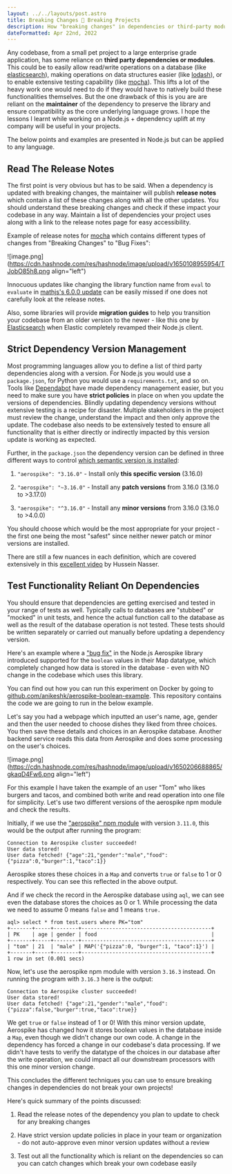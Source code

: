 ```yaml
---
layout: ../../layouts/post.astro
title: Breaking Changes 🤝 Breaking Projects
description: How "breaking changes" in dependencies or third-party modules can break your projects and what you can do to prevent this!
dateFormatted: Apr 22nd, 2022
---
```


Any codebase, from a small pet project to a large enterprise grade application, has some reliance on **third party dependencies or modules**. This could be to easily allow read/write operations on a database (like [elasticsearch](https://www.npmjs.com/package/@elastic/elasticsearch)), making operations on data structures easier (like [lodash](https://www.npmjs.com/package/lodash)), or to enable extensive testing capability (like [mocha](https://www.npmjs.com/package/mocha)). This lifts a lot of the heavy work one would need to do if they would have to natively build these functionalities themselves. But the one drawback of this is you are are reliant on the **maintainer** of the dependency to preserve the library and ensure compatibility as the core underlying language grows. I hope the lessons I learnt while working on a Node.js + dependency uplift at my company will be useful in your projects.

The below points and examples are presented in Node.js but can be applied to any language.

## Read The Release Notes

The first point is very obvious but has to be said. When a dependency is updated with breaking changes, the maintainer will publish **release notes** which contain a list of these changes along with all the other updates. You should understand these breaking changes and check if these impact your codebase in any way. Maintain a list of dependencies your project uses along with a link to the release notes page for easy accessibility.

Example of release notes for [mocha](https://github.com/mochajs/mocha/blob/master/CHANGELOG.md) which contains different types of changes from "Breaking Changes" to "Bug Fixes":

![image.png](https://cdn.hashnode.com/res/hashnode/image/upload/v1650108955954/TJobO85h8.png align="left")

Innocuous updates like changing the library function name from `eval` to `evaluate` in [mathjs's 6.0.0 update](https://mathjs.org/history.html#20190608-version-600) can be easily missed if one does not carefully look at the release notes.

Also, some libraries will provide **migration guides** to help you transition your codebase from an older version to the newer - like this one by [Elasticsearch](https://www.elastic.co/guide/en/elasticsearch/client/javascript-api/7.17/breaking-changes.html) when Elastic completely revamped their Node.js client.

## Strict Dependency Version Management

Most programming languages allow you to define a list of third party dependencies along with a version. For Node.js you would use a `package.json`, for Python you would use a `requirements.txt`, and so on. Tools like [Dependabot](https://github.com/dependabot) have made dependency management easier, but you need to make sure you have **strict policies** in place on when you update the versions of dependencies. Blindly updating dependency versions without extensive testing is a recipe for disaster. Multiple stakeholders in the project must review the change, understand the impact and then only approve the update. The codebase also needs to be extensively tested to ensure all functionality that is either directly or indirectly impacted by this version update is working as expected.

Further, in the `package.json` the dependency version can be defined in three different ways to control [which semantic version is installed](https://docs.npmjs.com/about-semantic-versioning):

1. `"aerospike": "3.16.0"` - Install only **this specific version** (3.16.0)
    
2. `"aerospike": "~3.16.0"` - Install any **patch versions** from 3.16.0 (3.16.0 to &gt;3.17.0)
    
3. `"aerospike": "^3.16.0"` - Install any **minor versions** from 3.16.0 (3.16.0 to &gt;4.0.0)
    

You should choose which would be the most appropriate for your project - the first one being the most "safest" since neither newer patch or minor versions are installed.

There are still a few nuances in each definition, which are covered extensively in this [excellent video](https://www.youtube.com/watch?v=7lYnzRkVVLE) by Hussein Nasser.

## Test Functionality Reliant On Dependencies

You should ensure that dependencies are getting exercised and tested in your range of tests as well. Typically calls to databases are "stubbed" or "mocked" in unit tests, and hence the actual function call to the database as well as the result of the database operation is not tested. These tests should be written separately or carried out manually before updating a dependency version.

Here's an example where a ["bug fix"](https://github.com/aerospike/aerospike-client-nodejs/blob/master/CHANGELOG.md#3163---2021-02-09) in the Node.js Aerospike library introduced supported for the `boolean` values in their Map datatype, which completely changed how data is stored in the database - even with NO change in the codebase which uses this library.

You can find out how you can run this experiment on Docker by going to [github.com/anikeshk/aerospike-boolean-example](https://github.com/anikeshk/aerospike-boolean-example). This repository contains the code we are going to run in the below example.

Let's say you had a webpage which inputted an user's name, age, gender and then the user needed to choose dishes they liked from three choices. You then save these details and choices in an Aerospike database. Another backend service reads this data from Aerospike and does some processing on the user's choices.

![image.png](https://cdn.hashnode.com/res/hashnode/image/upload/v1650206688865/gkaqD4Fw6.png align="left")

For this example I have taken the example of an user "Tom" who likes burgers and tacos, and combined both write and read operation into one file for simplicity. Let's use two different versions of the aerospike npm module and check the results.

Initially, if we use the ["aerospike" npm module](https://www.npmjs.com/package/aerospike) with version `3.11.0`, this would be the output after running the program:

```plaintext
Connection to Aerospike cluster succeeded!
User data stored!
User data fetched! {"age":21,"gender":"male","food":{"pizza":0,"burger":1,"taco":1}}
```

Aerospike stores these choices in a `Map` and converts `true` or `false` to 1 or 0 respectively. You can see this reflected in the above output.

And if we check the record in the Aerospike database using `aql`, we can see even the database stores the choices as 0 or 1. While processing the data we need to assume 0 means `false` and 1 means `true.`

```plaintext
aql> select * from test.users where PK="tom"
+-------+-----+--------+------------------------------------------+
| PK    | age | gender | food                                     |
+-------+-----+--------+------------------------------------------+
| "tom" | 21  | "male" | MAP('{"pizza":0, "burger":1, "taco":1}') |
+-------+-----+--------+------------------------------------------+
1 row in set (0.001 secs)
```

Now, let's use the aerospike npm module with version `3.16.3` instead. On running the program with `3.16.3` here is the output:

```plaintext
Connection to Aerospike cluster succeeded!
User data stored!
User data fetched! {"age":21,"gender":"male","food":{"pizza":false,"burger":true,"taco":true}}
```

We get `true` or `false` instead of 1 or 0! With this minor version update, Aerospike has changed how it stores boolean values in the database inside a `Map`, even though we didn't change our own code. A change in the dependency has forced a change in our codebase's data processing. If we didn't have tests to verify the datatype of the choices in our database after the write operation, we could impact all our downstream processors with this one minor version change.

This concludes the different techniques you can use to ensure breaking changes in dependencies do not break your own projects!

Here's quick summary of the points discussed:

1. Read the release notes of the dependency you plan to update to check for any breaking changes
    
2. Have strict version update policies in place in your team or organization - do not auto-approve even minor version updates without a review
    
3. Test out all the functionality which is reliant on the dependencies so can you can catch changes which break your own codebase easily